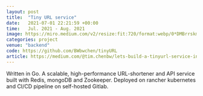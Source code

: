 ```yaml
---
layout: post
title:  "Tiny URL service"
date:   2021-07-01 22:21:59 +00:00
time:   Jul. 2021 - Aug. 2021 
image: https://miro.medium.com/v2/resize:fit:720/format:webp/0*DMBrrskmvS--OVOf.jpg
categories: project
venue: "backend"
code: https://github.com/BWbwchen/tinyURL
article: https://medium.com/@tim.chenbw/lets-build-a-tinyurl-service-in-golang-47deb5a7904f
---
```


Written in Go. A scalable, high-performance URL-shortener and API service built with Redis, mongoDB and Zookeeper. Deployed on rancher kubernetes and CI/CD pipeline on self-hosted Gitlab.
